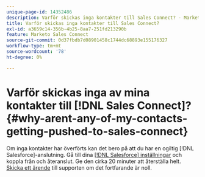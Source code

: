```yaml
---
unique-page-id: 14352486
description: Varför skickas inga kontakter till Sales Connect? - Marketo Docs - produktdokumentation
title: Varför skickas inga kontakter till Sales Connect?
exl-id: a3659c14-356b-4b25-8aa7-251fd213290b
feature: Marketo Sales Connect
source-git-commit: 0d37fbdb7d08901458c1744dc68893e155176327
workflow-type: tm+mt
source-wordcount: '78'
ht-degree: 0%

---
```


# Varför skickas inga av mina kontakter till [!DNL Sales Connect]? {#why-arent-any-of-my-contacts-getting-pushed-to-sales-connect}

Om inga kontakter har överförts kan det bero på att du har en ogiltig [!DNL Salesforce]-anslutning. Gå till dina [[!DNL Salesforce] inställningar](https://toutapp.com/login) och koppla från och återanslut. Ge den cirka 20 minuter att återställa helt. [Skicka ett ärende](https://nation.marketo.com/t5/Support/ct-p/Support#) till supporten om det fortfarande är noll.
